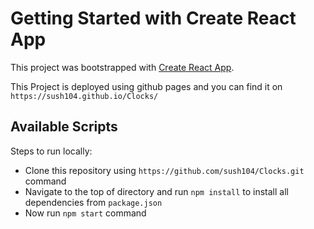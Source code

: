 # Getting Started with Create React App

This project was bootstrapped with [Create React App](https://github.com/facebook/create-react-app).

This Project is deployed using github pages and you can find it on `https://sush104.github.io/Clocks/`

## Available Scripts

Steps to run locally:

- Clone this repository using `https://github.com/sush104/Clocks.git` command
- Navigate to the top of directory and run `npm install` to install all dependencies from `package.json`
- Now run `npm start` command
